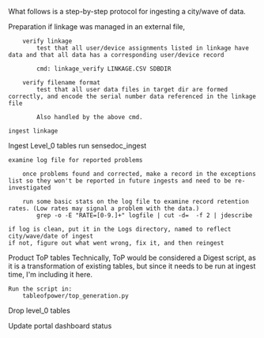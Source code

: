 What follows is a step-by-step protocol for ingesting a city/wave of data.

Preparation
    if linkage was managed in an external file,
        
        verify linkage 
            test that all user/device assignments listed in linkage have data and that all data has a corresponding user/device record

            cmd: linkage_verify LINKAGE.CSV SDBDIR

        verify filename format 
            test that all user data files in target dir are formed correctly, and encode the serial number data referenced in the linkage file

            Also handled by the above cmd.

    ingest linkage


Ingest Level_0 tables
    run sensedoc_ingest

    examine log file for reported problems

        once problems found and corrected, make a record in the exceptions list so they won't be reported in future ingests and need to be re-investigated

        run some basic stats on the log file to examine record retention rates. (Low rates may signal a problem with the data.)
            grep -o -E "RATE=[0-9.]+" logfile | cut -d=  -f 2 | jdescribe

    if log is clean, put it in the Logs directory, named to reflect city/wave/date of ingest
    if not, figure out what went wrong, fix it, and then reingest


Product ToP tables
    Technically, ToP would be considered a Digest script, as it is a transformation of existing tables, but since it needs to be run at ingest time, I'm including it here.

    Run the script in:
        tableofpower/top_generation.py

Drop level_0 tables

Update portal dashboard status
